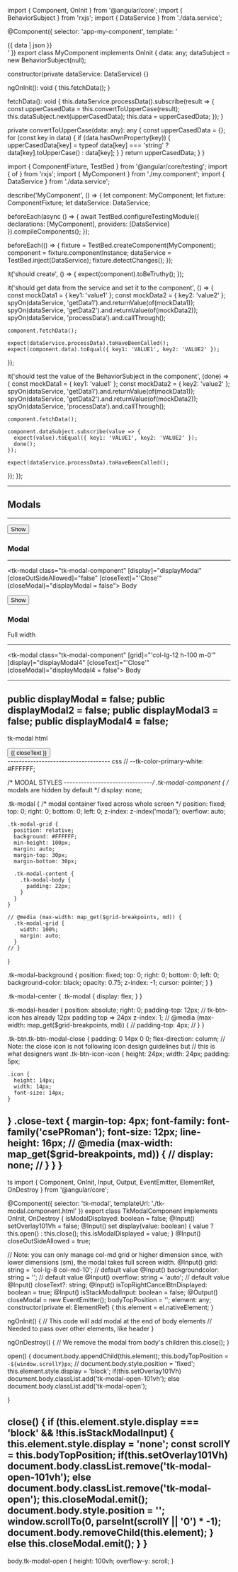 import { Component, OnInit } from '@angular/core';
import { BehaviorSubject } from 'rxjs';
import { DataService } from './data.service';

@Component({
  selector: 'app-my-component',
  template: '<div>{{ data | json }}</div>'
})
export class MyComponent implements OnInit {
  data: any;
  dataSubject = new BehaviorSubject<any>(null);

  constructor(private dataService: DataService) {}

  ngOnInit(): void {
    this.fetchData();
  }

  fetchData(): void {
    this.dataService.processData().subscribe(result => {
      const upperCasedData = this.convertToUpperCase(result);
      this.dataSubject.next(upperCasedData);
      this.data = upperCasedData;
    });
  }

  private convertToUpperCase(data: any): any {
    const upperCasedData = {};
    for (const key in data) {
      if (data.hasOwnProperty(key)) {
        upperCasedData[key] = typeof data[key] === 'string' ? data[key].toUpperCase() : data[key];
      }
    }
    return upperCasedData;
  }
}


import { ComponentFixture, TestBed } from '@angular/core/testing';
import { of } from 'rxjs';
import { MyComponent } from './my.component';
import { DataService } from './data.service';

describe('MyComponent', () => {
  let component: MyComponent;
  let fixture: ComponentFixture<MyComponent>;
  let dataService: DataService;

  beforeEach(async () => {
    await TestBed.configureTestingModule({
      declarations: [MyComponent],
      providers: [DataService]
    }).compileComponents();
  });

  beforeEach(() => {
    fixture = TestBed.createComponent(MyComponent);
    component = fixture.componentInstance;
    dataService = TestBed.inject(DataService);
    fixture.detectChanges();
  });

  it('should create', () => {
    expect(component).toBeTruthy();
  });

  it('should get data from the service and set it to the component', () => {
    const mockData1 = { key1: 'value1' };
    const mockData2 = { key2: 'value2' };
    spyOn(dataService, 'getData1').and.returnValue(of(mockData1));
    spyOn(dataService, 'getData2').and.returnValue(of(mockData2));
    spyOn(dataService, 'processData').and.callThrough();

    component.fetchData();

    expect(dataService.processData).toHaveBeenCalled();
    expect(component.data).toEqual({ key1: 'VALUE1', key2: 'VALUE2' });
  });

  it('should test the value of the BehaviorSubject in the component', (done) => {
    const mockData1 = { key1: 'value1' };
    const mockData2 = { key2: 'value2' };
    spyOn(dataService, 'getData1').and.returnValue(of(mockData1));
    spyOn(dataService, 'getData2').and.returnValue(of(mockData2));
    spyOn(dataService, 'processData').and.callThrough();

    component.fetchData();

    component.dataSubject.subscribe(value => {
      expect(value).toEqual({ key1: 'VALUE1', key2: 'VALUE2' });
      done();
    });

    expect(dataService.processData).toHaveBeenCalled();
  });
});


---------------------------
<h2>Modals</h2>
<hr>
<div class="row">
  <div class="col-lg-2 col-md-4 pb-md-0 pb-2">
    <button class="tk-btn tk-btn-secondary" (click)="displayModal = !displayModal;">Show</button>
  </div>
  <div class="col-lg-2 col-md-4 pb-md-0 pb-2">
    <h3>Modal</h3>
  </div>
  <!-- <div class="col-lg-8 col-md-4">
    -->
</div>
<hr>

<tk-modal 
  class="tk-modal-component" 
  [display]="displayModal" 
  [closeOutSideAllowed]="false" 
  [closeText]="'Close'" 
  (closeModal)="displayModal = false">
  Body
</tk-modal>


<div class="row">
  <div class="col-lg-2 col-md-4 pb-md-0 pb-2">
    <button class="tk-btn tk-btn-secondary" (click)="displayModal4 = !displayModal4;">Show</button>
  </div>
  <div class="col-lg-2 col-md-4 pb-md-0 pb-2">
    <h3>Modal</h3>
    Full width
  </div>
  <!-- <div class="col-lg-8 col-md-4">
   
  </div> -->
</div>
<hr>

<tk-modal 
  class="tk-modal-component" 
  [grid]="'col-lg-12 h-100 m-0'" 
  [display]="displayModal4" 
  [closeText]="'Close'" 
  (closeModal)="displayModal4 = false">
  Body
</tk-modal>

--------------------------
  public displayModal = false;
  public displayModal2 = false;
  public displayModal3 = false;
  public displayModal4 = false;
  ---------------------------------------------
  tk-modal html
  <div class="tk-modal {{ overflow }}" *ngIf="isModalDisplayed">
  <div class="tk-modal-background {{ backgroundcolor }}" (click)="closeOutSideAllowed ? close() : '';"></div>
  <div class="tk-modal-grid {{ grid }}">
    <div class="row tk-modal-content p-0 m-0">
      <div *ngIf="isTopRightCancelBtnDisplayed" class="tk-modal-header m-0">
        <button class="tk-btn tk-btn-icon tk-btn-no-border tk-btn-modal-close" (click)="close();">
          <span class="tk-btn-icon-icon">
            <i class="icon icon-close" aria-hidden="true"></i>
          </span>
          <span *ngIf="closeText" class="close-text">{{ closeText }}</span>
        </button>
      </div>
      <div class="col-12 tk-modal-body p-3 p-md-4">
        <ng-content></ng-content>
      </div>
    </div>
  </div>
</div>
------------------------------------
css
// --tk-color-primary-white: #FFFFFF;

/* MODAL STYLES
-------------------------------*/
.tk-modal-component {
  /* modals are hidden by default */
  display: none;

  .tk-modal {
    /* modal container fixed across whole screen */
    position: fixed;
    top: 0;
    right: 0;
    bottom: 0;
    left: 0;
    z-index: z-index('modal');
    overflow: auto;

    .tk-modal-grid {
      position: relative;
      background: #FFFFFF;
      min-height: 100px;
      margin: auto;
      margin-top: 30px;
      margin-bottom: 30px;

      .tk-modal-content {
        .tk-modal-body {
          padding: 22px;
        }
      }
    }

    // @media (max-width: map_get($grid-breakpoints, md)) {
      .tk-modal-grid {
        width: 100%;
        margin: auto;
      }
    // }
  }

  .tk-modal-background {
    position: fixed;
    top: 0;
    right: 0;
    bottom: 0;
    left: 0;
    background-color: black;
    opacity: 0.75;
    z-index: -1;
    cursor: pointer;
  }
}

.tk-modal-center {
  .tk-modal {
    display: flex;
  }
}

.tk-modal-header {
  position: absolute;
  right: 0;
  padding-top: 12px; // tk-btn-icon has already 12px padding top => 24px
  z-index: 1;
  // @media (max-width: map_get($grid-breakpoints, md)) {
  //   padding-top: 4px;
  // }
}

.tk-btn.tk-btn-modal-close {
  padding: 0 14px 0 0;
  flex-direction: column;
  // Note: the close icon is not following icon design guidelines but
  // this is what designers want
  .tk-btn-icon-icon {
    height: 24px;
    width: 24px;
    padding: 5px;

    .icon {
      height: 14px;
      width: 14px;
      font-size: 14px;
    }
  }
  .close-text {
    margin-top: 4px;
    font-family: font-family('csePRoman');
    font-size: 12px;
    line-height: 16px;
    // @media (max-width: map_get($grid-breakpoints, md)) {
    //   display: none;
    // }
  }
}
-------------------------------
ts
import { Component, OnInit, Input, Output, EventEmitter, ElementRef, OnDestroy } from '@angular/core';

@Component({
  selector: 'tk-modal',
  templateUrl: './tk-modal.component.html'
})
export class TkModalComponent implements OnInit, OnDestroy {
  isModalDisplayed: boolean = false;
  @Input() setOverlay101Vh = false;
  @Input()
  set display(value: boolean) {
    value ? this.open() : this.close();
    this.isModalDisplayed = value;
  }
  @Input() closeOutSideAllowed = true;

  // Note: you can only manage col-md grid or higher dimension since, with lower dimensions (sm), the modal takes full screen width.
  @Input() grid: string = 'col-lg-8 col-md-10'; // default value
  @Input() backgroundcolor: string = ''; // default value
  @Input() overflow: string = 'auto'; // default value
  @Input() closeText?: string;
  @Input() isTopRightCancelBtnDisplayed: boolean = true;
  @Input() isStackModalInput: boolean = false;
  @Output() closeModal = new EventEmitter<boolean>();
  bodyTopPosition = '';
  element: any;
  constructor(private el: ElementRef) {
    this.element = el.nativeElement;
  }

  ngOnInit() {
    // This code will add modal at the end of body elements
    // Needed to pass over other elements, like header
  }

  ngOnDestroy() {
    // We remove the modal from body's children
    this.close();
  }

  open() {
    document.body.appendChild(this.element);
    this.bodyTopPosition = `-${window.scrollY}px`;
  //  document.body.style.position = 'fixed';
    this.element.style.display = 'block';
    if(this.setOverlay101Vh)
      document.body.classList.add('tk-modal-open-101vh');
      else
      document.body.classList.add('tk-modal-open');
    
  }

  close() {
    if (this.element.style.display === 'block' && !this.isStackModalInput) {
      this.element.style.display = 'none';
      const scrollY = this.bodyTopPosition;
    if(this.setOverlay101Vh)
      document.body.classList.remove('tk-modal-open-101vh');
      else
      document.body.classList.remove('tk-modal-open');
      this.closeModal.emit();
      document.body.style.position = '';
      window.scrollTo(0, parseInt(scrollY || '0') * -1);
      document.body.removeChild(this.element);
    }
      else 
      this.closeModal.emit();
  }
}
------------------------------
body.tk-modal-open {
  height: 100vh;
  overflow-y: scroll;
} 
